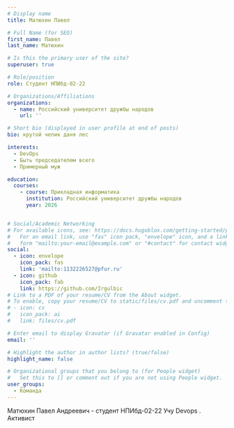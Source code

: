 ```yaml
---
# Display name
title: Матюхин Павел

# Full Name (for SEO)
first_name: Павел 
last_name: Матюхин

# Is this the primary user of the site?
superuser: true

# Role/position
role: Студент НПИбд-02-22

# Organizations/Affiliations
organizations:
  - name: Российский университет дружбы народов
    url: ''

# Short bio (displayed in user profile at end of posts)
bio: крутой челик даня лес

interests:
  - DevOps
  - Быть председателем всего
  - Примерный муж

education:
  courses:
    - course: Прикладная информатика
      institution: Российский университет дружбы народов
      year: 2026


# Social/Academic Networking
# For available icons, see: https://docs.hugoblox.com/getting-started/page-builder/#icons
#   For an email link, use "fas" icon pack, "envelope" icon, and a link in the
#   form "mailto:your-email@example.com" or "#contact" for contact widget.
social:
  - icon: envelope
    icon_pack: fas
    link: 'mailto:1132226527@pfur.ru'
  - icon: github
    icon_pack: fab
    link: https://github.com/Irgulbic
# Link to a PDF of your resume/CV from the About widget.
# To enable, copy your resume/CV to static/files/cv.pdf and uncomment the lines below.
# - icon: cv
#   icon_pack: ai
#   link: files/cv.pdf

# Enter email to display Gravatar (if Gravatar enabled in Config)
email: ''

# Highlight the author in author lists? (true/false)
highlight_name: false

# Organizational groups that you belong to (for People widget)
#   Set this to [] or comment out if you are not using People widget.
user_groups:
  - Команда
---
```


Матюхин Павел Андреевич - студент НПИбд-02-22
Учу Devops . Активист